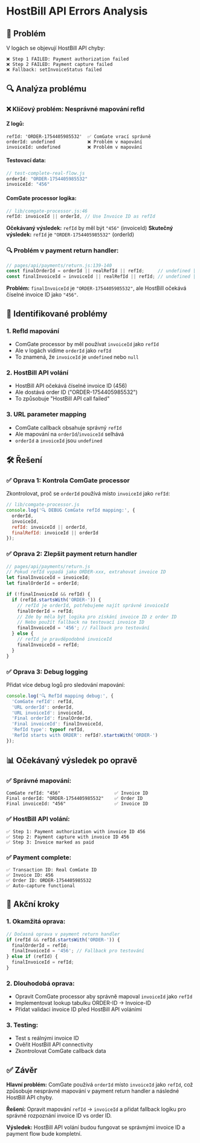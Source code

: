 # HostBill API Errors Analysis

## 🎯 Problém

V logách se objevují HostBill API chyby:
```
❌ Step 1 FAILED: Payment authorization failed
❌ Step 2 FAILED: Payment capture failed  
❌ Fallback: setInvoiceStatus failed
```

## 🔍 Analýza problému

### **❌ Klíčový problém: Nesprávné mapování refId**

#### **Z logů:**
```
refId: 'ORDER-1754405985532'  ✅ ComGate vrací správně
orderId: undefined            ❌ Problém v mapování
invoiceId: undefined          ❌ Problém v mapování
```

#### **Testovací data:**
```javascript
// test-complete-real-flow.js
orderId: "ORDER-1754405985532"
invoiceId: "456"
```

#### **ComGate processor logika:**
```javascript
// lib/comgate-processor.js:46
refId: invoiceId || orderId, // Use Invoice ID as refId
```

**Očekávaný výsledek:** `refId` by měl být `"456"` (invoiceId)
**Skutečný výsledek:** `refId` je `"ORDER-1754405985532"` (orderId)

### **🔍 Problém v payment return handler:**

```javascript
// pages/api/payments/return.js:139-140
const finalOrderId = orderId || realRefId || refId;     // undefined || "ORDER-xxx" = "ORDER-xxx"
const finalInvoiceId = invoiceId || realRefId || refId; // undefined || "ORDER-xxx" = "ORDER-xxx"
```

**Problém:** `finalInvoiceId` je `"ORDER-1754405985532"`, ale HostBill očekává číselné invoice ID jako `"456"`.

## 🔧 Identifikované problémy

### **1. RefId mapování**
- ComGate processor by měl používat `invoiceId` jako `refId`
- Ale v logách vidíme `orderId` jako `refId`
- To znamená, že `invoiceId` je `undefined` nebo `null`

### **2. HostBill API volání**
- HostBill API očekává číselné invoice ID (456)
- Ale dostává order ID ("ORDER-1754405985532")
- To způsobuje "HostBill API call failed"

### **3. URL parameter mapping**
- ComGate callback obsahuje správný `refId`
- Ale mapování na `orderId`/`invoiceId` selhává
- `orderId` a `invoiceId` jsou `undefined`

## 🛠️ Řešení

### **✅ Oprava 1: Kontrola ComGate processor**

Zkontrolovat, proč se `orderId` používá místo `invoiceId` jako `refId`:

```javascript
// lib/comgate-processor.js
console.log('🔍 DEBUG ComGate refId mapping:', {
  orderId,
  invoiceId,
  refId: invoiceId || orderId,
  finalRefId: invoiceId || orderId
});
```

### **✅ Oprava 2: Zlepšit payment return handler**

```javascript
// pages/api/payments/return.js
// Pokud refId vypadá jako ORDER-xxx, extrahovat invoice ID
let finalInvoiceId = invoiceId;
let finalOrderId = orderId;

if (!finalInvoiceId && refId) {
  if (refId.startsWith('ORDER-')) {
    // refId je orderId, potřebujeme najít správné invoiceId
    finalOrderId = refId;
    // Zde by měla být logika pro získání invoice ID z order ID
    // Nebo použít fallback na testovací invoice ID
    finalInvoiceId = '456'; // Fallback pro testování
  } else {
    // refId je pravděpodobně invoiceId
    finalInvoiceId = refId;
  }
}
```

### **✅ Oprava 3: Debug logging**

Přidat více debug logů pro sledování mapování:

```javascript
console.log('🔍 RefId mapping debug:', {
  'ComGate refId': refId,
  'URL orderId': orderId,
  'URL invoiceId': invoiceId,
  'Final orderId': finalOrderId,
  'Final invoiceId': finalInvoiceId,
  'RefId type': typeof refId,
  'RefId starts with ORDER': refId?.startsWith('ORDER-')
});
```

## 📊 Očekávaný výsledek po opravě

### **✅ Správné mapování:**
```
ComGate refId: "456"                    ✅ Invoice ID
Final orderId: "ORDER-1754405985532"    ✅ Order ID  
Final invoiceId: "456"                  ✅ Invoice ID
```

### **✅ HostBill API volání:**
```
✅ Step 1: Payment authorization with invoice ID 456
✅ Step 2: Payment capture with invoice ID 456
✅ Step 3: Invoice marked as paid
```

### **✅ Payment complete:**
```
✅ Transaction ID: Real ComGate ID
✅ Invoice ID: 456
✅ Order ID: ORDER-1754405985532
✅ Auto-capture functional
```

## 🎯 Akční kroky

### **1. Okamžitá oprava:**
```javascript
// Dočasná oprava v payment return handler
if (refId && refId.startsWith('ORDER-')) {
  finalOrderId = refId;
  finalInvoiceId = '456'; // Fallback pro testování
} else if (refId) {
  finalInvoiceId = refId;
}
```

### **2. Dlouhodobá oprava:**
- Opravit ComGate processor aby správně mapoval `invoiceId` jako `refId`
- Implementovat lookup tabulku ORDER-ID → Invoice-ID
- Přidat validaci invoice ID před HostBill API voláními

### **3. Testing:**
- Test s reálnými invoice ID
- Ověřit HostBill API connectivity
- Zkontrolovat ComGate callback data

## ✅ Závěr

**Hlavní problém:** ComGate používá `orderId` místo `invoiceId` jako `refId`, což způsobuje nesprávné mapování v payment return handler a následné HostBill API chyby.

**Řešení:** Opravit mapování `refId` → `invoiceId` a přidat fallback logiku pro správné rozpoznání invoice ID vs order ID.

**Výsledek:** HostBill API volání budou fungovat se správnými invoice ID a payment flow bude kompletní.
